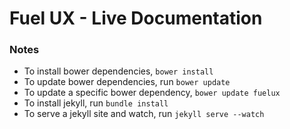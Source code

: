 Fuel UX - Live Documentation
======

### Notes
* To install bower dependencies, `bower install`
* To update bower dependencies, run `bower update`
* To update a specific bower dependency, `bower update fuelux`
* To install jekyll, run `bundle install`
* To serve a jekyll site and watch, run `jekyll serve --watch`